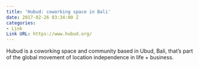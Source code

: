 ```yaml
---
title: 'Hubud: coworking space in Bali'
date: 2017-02-26 03:34:00 Z
categories:
- Link
Link URL: https://www.hubud.org/
---
```


Hubud is a coworking space and community based in Ubud, Bali, that’s part of the global movement of location independence in life + business. 